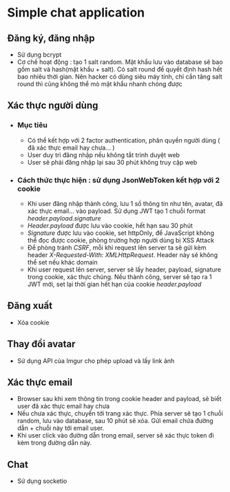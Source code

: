 # Simple chat application

## Đăng ký, đăng nhập
- Sử dụng bcrypt
- Cơ chế hoạt động : tạo 1 salt random. Mật khẩu lưu vào database sẽ bao gồm salt và hash(mật khẩu + salt). Có salt round để quyết định hash hết bao nhiêu thời gian. Nên hacker có dùng siêu máy tính, chỉ cần tăng salt round thì cũng không thể mò mật khẩu nhanh chóng được

## Xác thực người dùng
- ### Mục tiêu
    - Có thể kết hợp với 2 factor authentication, phân quyền người dùng ( đã xác thực email hay chưa... )
    - User duy trì đăng nhập nếu không tắt trình duyệt web 
    - User sẽ phải đăng nhập lại sau 30 phút không truy cập web 
- ### Cách thức thực hiện : sử dụng JsonWebToken kết hợp với 2 cookie
    - Khi user đăng nhập thành công, lưu 1 số thông tin như tên, avatar, đã xác thực email... vào payload. Sử dụng JWT tạo 1 chuỗi format *header.payload.signature*
    - *Header.payload* được lưu vào cookie, hết hạn sau 30 phút 
    - *Signature* được lưu vào cookie, set httpOnly, để JavaScript không thể đọc được cookie, phòng trường hợp người dùng bị XSS Attack
    - Để phòng tránh *CSRF*, mỗi khi request lên server ta sẽ gửi kèm header *X-Requested-With: XMLHttpRequest*. Header này sẽ không thể set nếu khác domain
    - Khi user request lên server, server sẽ lấy header, payload, signature trong cookie, xác thực chúng. Nếu thành công, server sẽ tạo ra 1 JWT mới, set lại thời gian hết hạn của cookie *header.payload*

## Đăng xuất
- Xóa cookie

## Thay đổi avatar 
- Sử dụng API của Imgur cho phép upload và lấy link ảnh

## Xác thực email 
- Browser sau khi xem thông tin trong cookie header and payload, sẽ biết user đã xác thực email hay chưa
- Nếu chưa xác thực, chuyển tới trang xác thực. Phía server sẽ tạo 1 chuỗi random, lưu vào database, sau 10 phút sẽ xóa. Gửi email chứa đường dẫn + chuỗi này tới email user.
- Khi user click vào đường dẫn trong email, server sẽ xác thực token đi kèm trong đường dẫn này. 

## Chat
- Sử dụng socketio







